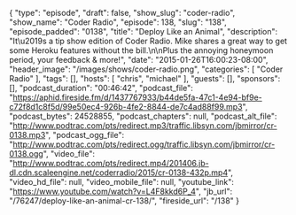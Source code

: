 {
  "type": "episode",
  "draft": false,
  "show_slug": "coder-radio",
  "show_name": "Coder Radio",
  "episode": 138,
  "slug": "138",
  "episode_padded": "0138",
  "title": "Deploy Like an Animal",
  "description": "It\u2019s a tip show edition of Coder Radio. Mike shares a great way to get some Heroku features without the bill.\n\nPlus the annoying honeymoon period, your feedback & more!",
  "date": "2015-01-26T16:00:23-08:00",
  "header_image": "/images/shows/coder-radio.png",
  "categories": [
    "Coder Radio"
  ],
  "tags": [],
  "hosts": [
    "chris",
    "michael"
  ],
  "guests": [],
  "sponsors": [],
  "podcast_duration": "00:46:42",
  "podcast_file": "https://aphid.fireside.fm/d/1437767933/b44de5fa-47c1-4e94-bf9e-c72f8d1c8f5d/99e50ec4-926b-4fe2-8844-de7c4ad88f99.mp3",
  "podcast_bytes": 24528855,
  "podcast_chapters": null,
  "podcast_alt_file": "http://www.podtrac.com/pts/redirect.mp3/traffic.libsyn.com/jbmirror/cr-0138.mp3",
  "podcast_ogg_file": "http://www.podtrac.com/pts/redirect.ogg/traffic.libsyn.com/jbmirror/cr-0138.ogg",
  "video_file": "http://www.podtrac.com/pts/redirect.mp4/201406.jb-dl.cdn.scaleengine.net/coderradio/2015/cr-0138-432p.mp4",
  "video_hd_file": null,
  "video_mobile_file": null,
  "youtube_link": "https://www.youtube.com/watch?v=L4F8kkd6P_4",
  "jb_url": "/76247/deploy-like-an-animal-cr-138/",
  "fireside_url": "/138"
}

